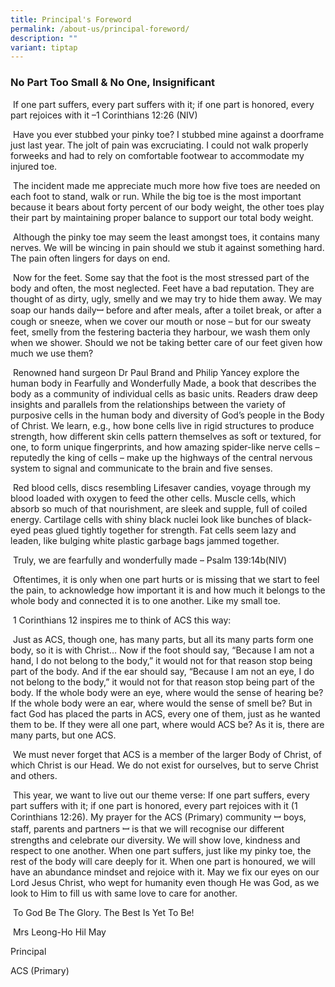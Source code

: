 ```yaml
---
title: Principal's Foreword
permalink: /about-us/principal-foreword/
description: ""
variant: tiptap
---
```

<h3>No Part Too Small &amp; No One, Insignificant</h3>
<p></p>
<p>&nbsp;If one part suffers, every part suffers with it; if one part is
honored, every part rejoices with it –1 Corinthians 12:26 (NIV)</p>
<p>&nbsp;Have you ever stubbed your pinky toe? I stubbed mine against a doorframe
just last year. The jolt of pain was excruciating. I could not walk properly
forweeks and had to rely on comfortable footwear to accommodate my injured
toe.</p>
<p>&nbsp;The incident made me appreciate much more how five toes are needed
on each foot to stand, walk or run. While the big toe is the most important
because it bears about forty percent of our body weight, the other toes
play their part by maintaining proper balance to support our total body
weight.</p>
<p>&nbsp;Although the pinky toe may seem the least amongst toes, it contains
many nerves. We will be wincing in pain should we stub it against something
hard. The pain often lingers for days on end.&nbsp;</p>
<p>&nbsp;Now for the feet. Some say that the foot is the most stressed part
of the body and often, the most neglected. Feet have a bad reputation.
They are thought of as dirty, ugly, smelly and we may try to hide them
away.&nbsp;We may soap our hands dailyꟷ before and after meals, after a
toilet break, or after a cough or sneeze, when we cover our mouth or nose
– but for our sweaty feet, smelly from the festering bacteria they harbour,
we wash them only when we shower. Should we not be taking better care of
our feet given how much we use them?</p>
<p>&nbsp;Renowned hand surgeon Dr Paul Brand and Philip Yancey explore the
human body in Fearfully and Wonderfully Made, a book that describes the
body as a community of individual cells as basic units. Readers draw deep
insights and parallels from the relationships between the variety of purposive
cells in the human body and diversity of God’s people in the Body of Christ.
We learn, e.g., how bone cells live in rigid structures to produce strength,
how different skin cells pattern themselves as soft or textured, for one,
to form unique fingerprints, and how amazing spider-like nerve cells –
reputedly the king of cells – make up the highways of the central nervous
system to signal and communicate to the brain and five senses. &nbsp;</p>
<p>&nbsp;Red blood cells, discs resembling Lifesaver candies, voyage through
my blood loaded with oxygen to feed the other cells. Muscle cells, which
absorb so much of that nourishment, are sleek and supple, full of coiled
energy. Cartilage cells with shiny black nuclei look like bunches of black-eyed
peas glued tightly together for strength. Fat cells seem lazy and leaden,
like bulging white plastic garbage bags jammed together.</p>
<p>&nbsp;Truly, we are fearfully and wonderfully made – Psalm 139:14b(NIV)</p>
<p>&nbsp;Oftentimes, it is only when one part hurts or is missing that we
start to feel the pain, to acknowledge how important it is and how much
it belongs to the whole body and connected it is to one another. Like my
small toe.</p>
<p>&nbsp;1 Corinthians 12 inspires me to think of ACS this way:</p>
<p>&nbsp;Just as ACS, though one, has many parts, but all its many parts
form one body,&nbsp;so it is with Christ… Now if the foot should say, “Because
I am not a hand, I do not belong to the body,” it would not for that reason
stop being part of the body.&nbsp;And if the ear should say, “Because I
am not an eye, I do not belong to the body,” it would not for that reason
stop being part of the body.&nbsp;If the whole body were an eye, where
would the sense of hearing be? If the whole body were an ear, where would
the sense of smell be? But in fact God has placed&nbsp;the parts in ACS,
every one of them, just as he wanted them to be.&nbsp;If they were all
one part, where would ACS be?&nbsp;As it is, there are many parts, but
one ACS.</p>
<p>&nbsp;We must never forget that ACS is a member of the larger Body of
Christ, of which Christ is our Head. We do not exist for ourselves, but
to serve Christ and others.</p>
<p>&nbsp;This year, we want to live out our theme verse: If one part suffers,
every part suffers with it; if one part is honored, every part rejoices
with it (1 Corinthians 12:26). My prayer for the ACS (Primary) community
ꟷ boys, staff, parents and partners ꟷ is that we will recognise our different
strengths and celebrate our diversity. We will show love, kindness and
respect to one another. When one part suffers, just like my pinky toe,
the rest of the body will care deeply for it. When one part is honoured,
we will have an abundance mindset and rejoice with it. May we fix our eyes
on our Lord Jesus Christ, who wept for humanity even though He was God,
as we look to Him to fill us with same love to care for another.</p>
<p>&nbsp;To God Be The Glory. The Best Is Yet To Be!</p>
<p>&nbsp;Mrs Leong-Ho Hil May</p>
<p>Principal</p>
<p>ACS (Primary)</p>
<p></p>
<p></p>